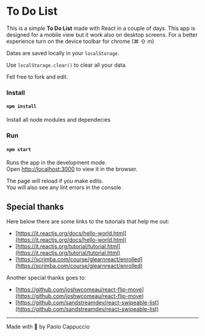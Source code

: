 # To Do List

This is a simple **To Do List** made with React in a couple of days.
This app is designed for a mobile view but it work also on desktop screens.
For a better experience turn on the device toolbar for chrome (⌘ ⇧ m)

Datas are saved locally in your `localStorage`.

Use `localStorage.clear()` to clear all your data.

Fell free to fork and edit.

### Install

#### `npm install`

Install all node modules and dependecies

### Run

#### `npm start`

Runs the app in the development mode.<br />
Open [http://localhost:3000](http://localhost:3000) to view it in the browser.

The page will reload if you make edits.<br />
You will also see any lint errors in the console.

## Special thanks

Here below there are some links to the tutorials that help me out:

- [https://it.reactjs.org/docs/hello-world.html](https://it.reactjs.org/docs/hello-world.html)
- [https://it.reactjs.org/tutorial/tutorial.html](https://it.reactjs.org/tutorial/tutorial.html)
- [https://scrimba.com/course/glearnreact/enrolled](https://scrimba.com/course/glearnreact/enrolled)

Another special thanks goes to:

- [https://github.com/joshwcomeau/react-flip-move](https://github.com/joshwcomeau/react-flip-move)
- [https://github.com/sandstreamdev/react-swipeable-list](https://github.com/sandstreamdev/react-swipeable-list)

---

Made with :blue_heart: by Paolo Cappuccio
